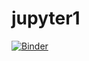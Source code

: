 # jupyter1

[![Binder](https://mybinder.org/badge_logo.svg)](https://mybinder.org/v2/gh/Rea1103/jupyter1/master?filepath=ML%20image%20classification.ipynb)
